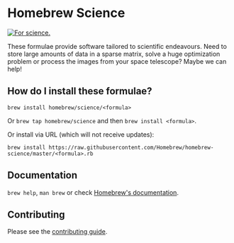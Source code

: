 # Homebrew Science
[![For science.](http://i.imgur.com/Bswp1.png)](http://xkcd.com/585)

These formulae provide software tailored to scientific endeavours. Need to store
large amounts of data in a sparse matrix, solve a huge optimization problem or
process the images from your space telescope? Maybe we can help!

## How do I install these formulae?
`brew install homebrew/science/<formula>`

Or `brew tap homebrew/science` and then `brew install <formula>`.

Or install via URL (which will not receive updates):

```
brew install https://raw.githubusercontent.com/Homebrew/homebrew-science/master/<formula>.rb
```

## Documentation
`brew help`, `man brew` or check [Homebrew's documentation](https://github.com/Homebrew/homebrew/tree/master/share/doc/homebrew#readme).

## Contributing
Please see the [contributing guide](https://github.com/Homebrew/homebrew-science/blob/master/CONTRIBUTING.md).
